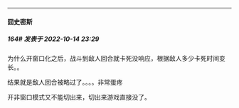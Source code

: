 

*****

####  囧史密斯  
##### 164#       发表于 2022-10-14 23:29

为什么开窗口化之后，战斗到敌人回合就卡死没响应，根据敌人多少卡死时间变长。。

结果就是敌人回合被略过了。。。。非常蛋疼

开非窗口模式又不能切出来，切出来游戏直接没了。

